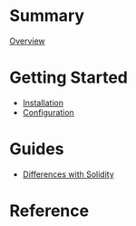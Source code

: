 # Summary

[Overview](./overview.md)

# Getting Started

- [Installation](./installation.md)
- [Configuration](./configuration.md)

# Guides

- [Differences with Solidity](./differences_with_solidity.md)

# Reference
